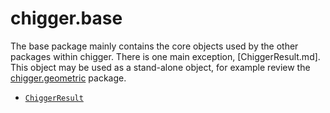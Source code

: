 # chigger.base

The base package mainly contains the core objects used by the other packages within chigger. There is
one main exception, [ChiggerResult.md]. This object may be used as a stand-alone object, for example
review the [chigger.geometric](chigger/geometric/index.md) package.

- [`ChiggerResult`](/ChiggerResult.md)
